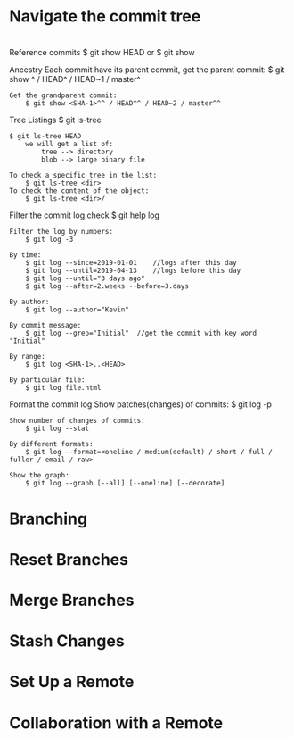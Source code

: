 <!--
 * @Author: ciyuan yu
 * @Date: 2020-10-21 09:33:48
 * @LastEditTime: 2020-10-21 10:31:37
 * @LastEditors: Please set LastEditors
 * @Description: In User Settings Edit
 * @FilePath: /undefined/Users/yuciyuan/Desktop/Self_study/Git/Git_Branches_Merges_and_Remotes-Linkedin_Learning/Git_Branches_Merges_and_Remotes-Linkedin_Learning.md
-->
#
#   Navigate the commit tree
#
Reference commits
    $ git show HEAD
    or
    $ git show <SHA-1>

Ancestry
    Each commit have its parent commit, get the parent commit:
        $ git show <SHA-1>^ / HEAD^ / HEAD~1 / master^


    Get the grandparent commit:
        $ git show <SHA-1>^^ / HEAD^^ / HEAD~2 / master^^

Tree Listings
    $ git ls-tree <tree-ish>
    
    $ git ls-tree HEAD
        we will get a list of:
            tree --> directory
            blob --> large binary file

    To check a specific tree in the list:
        $ git ls-tree <dir>
    To check the content of the object:
        $ git ls-tree <dir>/ 

Filter the commit log
    check $ git help log

    Filter the log by numbers:
        $ git log -3 

    By time:
        $ git log --since=2019-01-01    //logs after this day
        $ git log --until=2019-04-13    //logs before this day
        $ git log --until="3 days ago"
        $ git log --after=2.weeks --before=3.days

    By author:
        $ git log --author="Kevin"

    By commit message:
        $ git log --grep="Initial"  //get the commit with key word "Initial"

    By range:
        $ git log <SHA-1>..<HEAD>

    By particular file:
        $ git log file.html

Format the commit log
    Show patches(changes) of commits:
        $ git log -p

    Show number of changes of commits:
        $ git log --stat

    By different formats:
        $ git log --format=<oneline / medium(default) / short / full / fuller / email / raw>

    Show the graph:
        $ git log --graph [--all] [--oneline] [--decorate]

#
#   Branching
#


#
#   Reset Branches
#


#
#   Merge Branches
#


#
#   Stash Changes
#


#
#   Set Up a Remote
#


#
#   Collaboration with a Remote
#